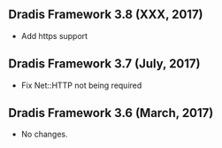 ## Dradis Framework 3.8 (XXX, 2017) ##

*   Add https support


## Dradis Framework 3.7 (July, 2017) ##

*   Fix Net::HTTP not being required


## Dradis Framework 3.6 (March, 2017) ##

*   No changes.
